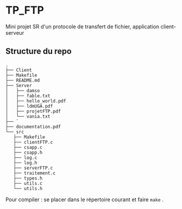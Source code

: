 # TP_FTP
Mini projet SR d'un protocole de transfert de fichier, application client-serveur

## Structure du repo 
 ```
.
├── Client
├── Makefile
├── README.md
├── Server
│   ├── damso
│   ├── fable.txt
│   ├── hello_world.pdf
│   ├── ldmUGA.pdf
│   ├── projetFTP.pdf
│   └── vania.txt
├── `
├── documentation.pdf
└── src
    ├── Makefile
    ├── clientFTP.c
    ├── csapp.c
    ├── csapp.h
    ├── log.c
    ├── log.h
    ├── serverFTP.c
    ├── traitement.c
    ├── types.h
    ├── utils.c
    └── utils.h

```

Pour compiler : se placer dans le répertoire courant et faire `make` .
